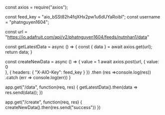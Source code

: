 
const axios = require("axios");

const feed_key = "aio_bSSt82h4fqXHx2pw1u6dUYaRoibl";
const username = "phatnguyen1604";

const url = "https://io.adafruit.com/api/v2/phatnguyen1604/feeds/nutnhan1/data"

const getLatestData = async () => {
    const { data } = await axios.get(url);
    return data;
}

const createNewData = async () => {
    value = 1
    await axios.post(url, {
      value: 0   
    }, {
      headers: {
        "X-AIO-Key": feed_key
      }
    })
    .then (res =>console.log(res))
    .catch (err => console.log(err))
}

app.get("/data", function(req, res) {
  getLatestData().then(data => res.send(data));
})

app.get("/create", function(req, res) {
  createNewData().then(res.send("success"))
})